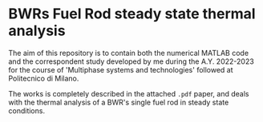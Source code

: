 # BWRs Fuel Rod steady state thermal analysis

The aim of this repository is to contain both the numerical MATLAB code and the correspondent study developed by me during
the A.Y. 2022-2023 for the course of 'Multiphase systems and technologies' followed at Politecnico di Milano.

The works is completely described in the attached `.pdf` paper, and deals with the thermal analysis of a BWR's single fuel rod in steady state conditions.
